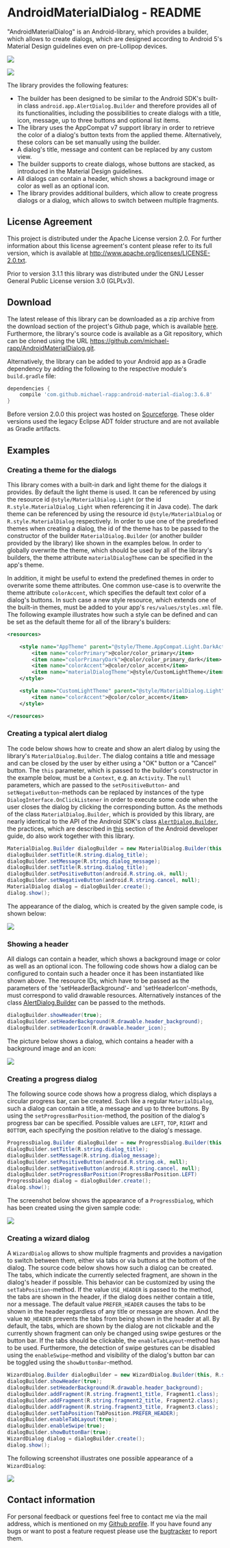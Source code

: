 # AndroidMaterialDialog - README

"AndroidMaterialDialog" is an Android-library, which provides a builder, which allows to create dialogs, which are designed according to Android 5's Material Design guidelines even on pre-Lollipop devices.

![](doc/images/example1.png)

![](doc/images/example2.png)

The library provides the following features:

- The builder has been designed to be similar to the Android SDK's built-in class `android.app.AlertDialog.Builder` and therefore provides all of its functionalities, including the possibilities to create dialogs with a title, icon, message, up to three buttons and optional list items.
- The library uses the AppCompat v7 support library in order to retrieve the color of a dialog's button texts from the applied theme. Alternatively, these colors can be set manually using the builder.
- A dialog's title, message and content can be replaced by any custom view.
- The builder supports to create dialogs, whose buttons are stacked, as introduced in the Material Design guidelines.
- All dialogs can contain a header, which shows a background image or color as well as an optional icon.
- The library provides additional builders, which allow to create progress dialogs or a dialog, which allows to switch between multiple fragments.


## License Agreement

This project is distributed under the Apache License version 2.0. For further information about this license agreement's content please refer to its full version, which is available at http://www.apache.org/licenses/LICENSE-2.0.txt.

Prior to version 3.1.1 this library was distributed under the GNU Lesser General Public License version 3.0 (GLPLv3).

## Download

The latest release of this library can be downloaded as a zip archive from the download section of the project's Github page, which is available [here](https://github.com/michael-rapp/AndroidMaterialDialog/releases). Furthermore, the library's source code is available as a Git repository, which can be cloned using the URL https://github.com/michael-rapp/AndroidMaterialDialog.git.

Alternatively, the library can be added to your Android app as a Gradle dependency by adding the following to the respective module's `build.gradle` file:

```groovy
dependencies {
    compile 'com.github.michael-rapp:android-material-dialog:3.6.8'
}
```

Before version 2.0.0 this project was hosted on [Sourceforge](https://sourceforge.net/projects/androidmaterialdialog). These older versions used the legacy Eclipse ADT folder structure and are not available as Gradle artifacts.

## Examples

### Creating a theme for the dialogs

This library comes with a built-in dark and light theme for the dialogs it provides. By default the light theme is used. It can be referenced by using the resource id `@style/MaterialDialog.Light` (or the id `R.style.MaterialDialog_Light` when referencing it in Java code). The dark theme can be referenced by using the resource id `@style/MaterialDialog` or `R.style.MaterialDialog` respectively. In order to use one of the predefined themes when creating a dialog, the id of the theme has to be passed to the constructor of the builder `MaterialDialog.Builder` (or another builder provided by the library) like shown in the examples below. In order to globally overwrite the theme, which should be used by all of the library's builders, the theme attribute `materialDialogTheme` can be specified in the app's theme.

In addition, it might be useful to extend the predefined themes in order to overwrite some theme attributes. One common use-case is to overwrite the theme attribute `colorAccent`, which specifies the default text color of a dialog's buttons. In such case a new style resource, which extends one of the built-in themes, must be added to your app's `res/values/styles.xml` file. The following example illustrates how such a style can be defined and can be set as the default theme for all of the library's builders:

```xml
<resources>

    <style name="AppTheme" parent="@style/Theme.AppCompat.Light.DarkActionBar">
        <item name="colorPrimary">@color/color_primary</item>
        <item name="colorPrimaryDark">@color/color_primary_dark</item>
        <item name="colorAccent">@color/color_accent</item>
        <item name="materialDialogTheme">@style/CustomLightTheme</item>
    </style>

    <style name="CustomLightTheme" parent="@style/MaterialDialog.Light">
        <item name="colorAccent">@color/color_accent</item>
    </style>

</resources>
```

### Creating a typical alert dialog

The code below shows how to create and show an alert dialog by using the library's `MaterialDialog.Builder`. The dialog contains a title and message and can be closed by the user by either using a "OK" button or a "Cancel" button. The `this` parameter, which is passed to the builder's constructor in the example below, must be a `Context`, e.g. an `Activity`. The `null` parameters, which are passed to the `setPositiveButton`- and `setNegativeButton`-methods can be replaced by instances of the type `DialogInterface.OnClickListener` in order to execute some code when the user closes the dialog by clicking the corresponding button. As the methods of the class `MaterialDialog.Builder`, which is provided by this library, are nearly identical to the API of the Android SDK's class [`AlertDialog.Builder`](http://developer.android.com/reference/android/app/AlertDialog.Builder.html), the practices, which are described in [this](http://developer.android.com/guide/topics/ui/dialogs.html#AlertDialog) section of the Android developer guide, do also work together with this library.

```java
MaterialDialog.Builder dialogBuilder = new MaterialDialog.Builder(this, R.style.MaterialDialog_Light); 
dialogBuilder.setTitle(R.string.dialog_title); 
dialogBuilder.setMessage(R.string.dialog_message); 
dialogBuilder.setTitle(R.string.dialog_title); 
dialogBuilder.setPositiveButton(android.R.string.ok, null); 
dialogBuilder.setNegativeButton(android.R.string.cancel, null); 
MaterialDialog dialog = dialogBuilder.create();
dialog.show();
```

The appearance of the dialog, which is created by the given sample code, is shown below:

![](doc/images/example-alert-dialog.png)

### Showing a header

All dialogs can contain a header, which shows a background image or color as well as an optional icon. The following code shows how a dialog can be configured to contain such a header once it has been instantiated like shown above. The resource IDs, which have to be passed as the parameters of the 'setHeaderBackground'- and 'setHeaderIcon'-methods, must correspond to valid drawable resources. Alternatively instances of the class [AlertDialog.Builder](http://developer.android.com/reference/android/app/AlertDialog.Builder.html) can be passed to the methods.

```java
dialogBuilder.showHeader(true); 
dialogBuilder.setHeaderBackground(R.drawable.header_background); 
dialogBuilder.setHeaderIcon(R.drawable.header_icon);
```

The picture below shows a dialog, which contains a header with a background image and an icon:

![](doc/images/example-header-dialog.png)

### Creating a progress dialog

The following source code shows how a progress dialog, which displays a circular progress bar, can be created. Such like a regular `MaterialDialog`, such a dialog can contain a title, a message and up to three buttons. By using the `setProgressBarPosition`-method, the position of the dialog's progress bar can be specified. Possible values are `LEFT`, `TOP`, `RIGHT` and `BOTTOM`, each specifying the position relative to the dialog's message.

```java
ProgressDialog.Builder dialogBuilder = new ProgressDialog.Builder(this, R.style.MaterialDialog_Light); 
dialogBuilder.setTitle(R.string.dialog_title); 
dialogBuilder.setMessage(R.string.dialog_message); 
dialogBuilder.setPositiveButton(android.R.string.ok, null); 
dialogBuilder.setNegativeButton(android.R.string.cancel, null); 
dialogBuilder.setProgressBarPosition(ProgressBarPosition.LEFT) 
ProgressDialog dialog = dialogBuilder.create(); 
dialog.show();
```

The screenshot below shows the appearance of a `ProgressDialog`, which has been created using the given sample code:

![](doc/images/example-progress-dialog.png)

### Creating a wizard dialog

A `WizardDialog` allows to show multiple fragments and provides a navigation to switch between them, either via tabs or via buttons at the bottom of the dialog. The source code below shows how such a dialog can be created. The tabs, which indicate the currently selected fragment, are shown in the dialog's header if possible. This behavior can be customized by using the `setTabPosition`-method. If the value `USE_HEADER` is passed to the method, the tabs are shown in the header, if the dialog does neither contain a title, nor a message. The default value `PREFER_HEADER` causes the tabs to be shown in the header regardless of any title or message are shown. And the value `NO_HEADER` prevents the tabs from being shown in the header at all. By default, the tabs, which are shown by the dialog are not clickable and the currently shown fragment can only be changed using swipe gestures or the button bar. If the tabs should be clickable, the `enableTabLayout`-method has to be used. Furthermore, the detection of swipe gestures can be disabled using the `enableSwipe`-method and visibility of the dialog's button bar can be toggled using the `showButtonBar`-method. 

```java
WizardDialog.Builder dialogBuilder = new WizardDialog.Builder(this, R.style.MaterialDialog_Light); 
dialogBuilder.showHeader(true); 
dialogBuilder.setHeaderBackground(R.drawable.header_background); 
dialogBuilder.addFragment(R.string.fragment1_title, Fragment1.class); 
dialogBuilder.addFragment(R.string.fragment2_title, Fragment2.class); 
dialogBuilder.addFragment(R.string.fragment3_title, Fragment3.class); 
dialogBuilder.setTabPosition(TabPosition.PREFER_HEADER);
dialogBuilder.enableTabLayout(true);
dialogBuilder.enableSwipe(true);
dialogBuilder.showButtonBar(true); 
WizardDialog dialog = dialogBuilder.create(); 
dialog.show();
```

The following screenshot illustrates one possible appearance of a `WizardDialog`:

![](doc/images/example-wizard-dialog.png)

## Contact information

For personal feedback or questions feel free to contact me via the mail address, which is mentioned on my [Github profile](https://github.com/michael-rapp). If you have found any bugs or want to post a feature request please use the [bugtracker](https://github.com/michael-rapp/AndroidMaterialViews/issues) to report them.

